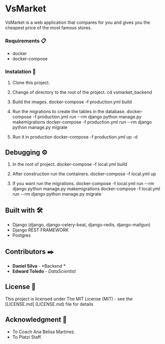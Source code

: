 # VsMarket

VsMarket is a web application that compares for you and gives you the cheapest price of the most famous stores.

### Requirements 📋

* docker
* docker-compose

### Instalation 🔧

1. Clone this project.

2. Change of directory to the root of the project.
  cd vsmarket_backend

3. Build the images.
  docker-compose -f production.yml build

4. Run the migrations to create the tables in the database.
   docker-compose -f production.yml run --rm django python manage.py makemigrations
   docker-compose -f production.yml run --rm django python manage.py migrate

5. Run it in production
  docker-compose -f production.yml up -d

## Debugging ⚙️

1. In the root of project.
    docker-compose -f local.yml build

2. After construction run the containers.
    docker-compose -f local.yml up

3. If you want run the migrations.
   docker-compose -f local.yml run --rm django python manage.py makemigrations
   docker-compose -f local.yml run --rm django python manage.py migrate

## Built with 🛠️

* Django (django, django-celery-beat, django-redis, django-mailgun)
* Django REST FRAMEWORK
* Postgres

## Contributors ✒️

* **Daniel Silva** - *Backend * 
* **Edward Toledo** - *DataScientist* 

## License 📄

This project is licensed under The MIT License (MIT) - see the [LICENSE.md] (LICENSE.md) file for details

## Acknowledgment 🎁

* To Coach Ana Belisa Martinez.
* To Platzi Staff.
